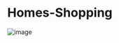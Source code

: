 # Homes-Shopping

![image](https://user-images.githubusercontent.com/75960352/228560975-d8374617-7f90-4e10-9c52-fc384c2ed248.png)

